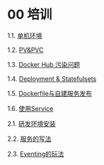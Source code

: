 
# 00 培训

1.1. [单机环境](https://alfredyang1986.github.io/Docker%20Desktop%20%E7%8E%AF%E5%A2%83)

1.2. [PV&PVC](https://alfredyang1986.github.io/K8S%20%E6%A6%82%E5%BF%B5%E4%B9%8B%EF%BC%9APV%20&%20PVC)

1.3. [Docker Hub 污染问题](https://alfredyang1986.github.io/Docker%20Hub%20%E8%A7%A3%E5%86%B3DNS%E6%B1%A1%E6%9F%93%E6%83%85%E5%86%B5)

1.4. [Deployment & Statefulsets](https://alfredyang1986.github.io/Deployments%20&%20StatefulSets)

1.5. [Dockerfile与自建服务发布](https://alfredyang1986.github.io/Dockerfile%20%E4%B8%8E%20%E8%87%AA%E5%BB%BA%E6%9C%8D%E5%8A%A1%E7%9A%84%E5%8F%91%E5%B8%83)

1.6. [使用Service](https://alfredyang1986.github.io/%E4%BD%BF%E7%94%A8Service)

2.1. [研发环境安装](https://alfredyang1986.github.io/%E7%A0%94%E5%8F%91%E7%8E%AF%E5%A2%83%E7%9A%84%E5%AE%89%E8%A3%85)

2.2. [服务的写法](https://alfredyang1986.github.io/Serving%20%E6%9C%8D%E5%8A%A1%20&%20Autoscaler)

2.3. [Eventing的玩法](https://alfredyang1986.github.io/Eventing)
